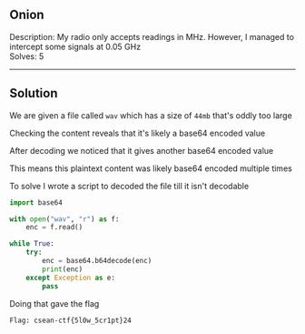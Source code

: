 ## Onion

Description: My radio only accepts readings in MHz. However, I managed to intercept some signals at 0.05 GHz<br>
Solves: 5

---
Solution
---

We are given a file called `wav` which has a size of `44mb` that's oddly too large

Checking the content reveals that it's likely a base64 encoded value

After decoding we noticed that it gives another base64 encoded value

This means this plaintext content was likely base64 encoded multiple times

To solve I wrote a script to decoded the file till it isn't decodable

```python
import base64

with open("wav", "r") as f:
    enc = f.read()

while True:
    try:
        enc = base64.b64decode(enc)
        print(enc)
    except Exception as e:
        pass
```

Doing that gave the flag

```
Flag: csean-ctf{5l0w_5cr1pt}24
```

